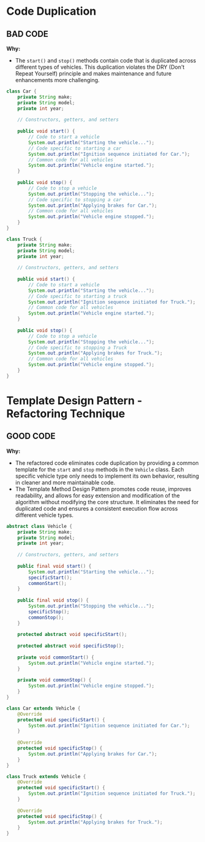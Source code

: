 # Code Duplication

## BAD CODE
**Why:**
- The `start()` and `stop()` methods contain code that is duplicated across different types of vehicles. This duplication violates the DRY (Don't Repeat Yourself) principle and makes maintenance and future enhancements more challenging.


```java
class Car {
    private String make;
    private String model;
    private int year;
    
    // Constructors, getters, and setters
    
    public void start() {
        // Code to start a vehicle
        System.out.println("Starting the vehicle...");
        // Code specific to starting a car
        System.out.println("Ignition sequence initiated for Car.");
        // Common code for all vehicles
        System.out.println("Vehicle engine started.");
    }
    
    public void stop() {
        // Code to stop a vehicle
        System.out.println("Stopping the vehicle...");
        // Code specific to stopping a car
        System.out.println("Applying brakes for Car.");
        // Common code for all vehicles
        System.out.println("Vehicle engine stopped.");
    }
}

class Truck {
    private String make;
    private String model;
    private int year;
    
    // Constructors, getters, and setters
    
    public void start() {
        // Code to start a vehicle
        System.out.println("Starting the vehicle...");
        // Code specific to starting a truck
        System.out.println("Ignition sequence initiated for Truck.");
        // Common code for all vehicles
        System.out.println("Vehicle engine started.");
    }
    
    public void stop() {
        // Code to stop a vehicle
        System.out.println("Stopping the vehicle...");
        // Code specific to stopping a Truck
        System.out.println("Applying brakes for Truck.");
        // Common code for all vehicles
        System.out.println("Vehicle engine stopped.");
    }
}
```

# Template Design Pattern - Refactoring Technique

## GOOD CODE
**Why:**
- The refactored code eliminates code duplication by providing a common template for the `start` and `stop` methods in the `Vehicle` class. Each specific vehicle type only needs to implement its own behavior, resulting in cleaner and more maintainable code.
- The Template Method Design Pattern promotes code reuse, improves readability, and allows for easy extension and modification of the algorithm without modifying the core structure. It eliminates the need for duplicated code and ensures a consistent execution flow across different vehicle types.
```java
abstract class Vehicle {
    private String make;
    private String model;
    private int year;
    
    // Constructors, getters, and setters
    
    public final void start() {
        System.out.println("Starting the vehicle...");
        specificStart();
        commonStart();
    }
    
    public final void stop() {
        System.out.println("Stopping the vehicle...");
        specificStop();
        commonStop();
    }
    
    protected abstract void specificStart();
    
    protected abstract void specificStop();
    
    private void commonStart() {
        System.out.println("Vehicle engine started.");
    }
    
    private void commonStop() {
        System.out.println("Vehicle engine stopped.");
    }
}

class Car extends Vehicle {
    @Override
    protected void specificStart() {
        System.out.println("Ignition sequence initiated for Car.");
    }
    
    @Override
    protected void specificStop() {
        System.out.println("Applying brakes for Car.");
    }
}

class Truck extends Vehicle {
    @Override
    protected void specificStart() {
        System.out.println("Ignition sequence initiated for Truck.");
    }
    
    @Override
    protected void specificStop() {
        System.out.println("Applying brakes for Truck.");
    }
}
```
